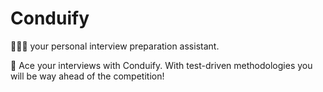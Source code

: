 # Conduify

👨🏻‍🏫 your personal interview preparation assistant.

💫 Ace your interviews with Conduify. With test-driven methodologies you will be way ahead of the competition!
